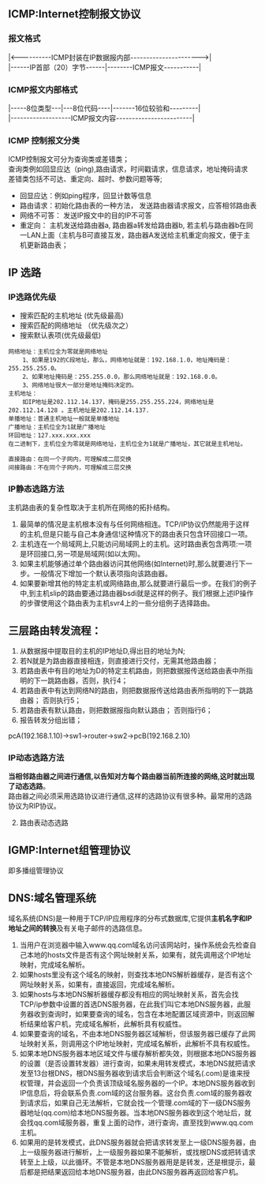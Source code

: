 

## ICMP:Internet控制报文协议
### 报文格式
|<----------ICMP封装在IP数据报内部---------------------->|  
|------IP首部（20）字节------|--------ICMP报文-----------|  

### ICMP报文内部格式
|-----8位类型---|---8位代码----|-------16位较验和---------|  
|-------------------ICMP报文内容------------------------|  

### ICMP 控制报文分类
ICMP控制报文可分为查询类或差错类；   
查询类例如回显应达（ping),路由请求，时间戳请求，信息请求，地址掩码请求  
差错类包括不可达、重定向、超时、参数问题等等;  
* 回显应达：例如ping程序，回显计数等信息  
* 路由请求：初始化路由表的一种方法， 发送路由器请求报文，应答相邻路由表  
* 网络不可答： 发送IP报文中的目的IP不可答  
* 重定向： 主机发送给路由器a, 路由器a转发给路由器b, 若主机与路由器b在同一LAN上面（主机与B可直接互发，路由器A发送给主机重定向报文，便于主机更新路由表；   
## IP 选路
### IP选路优先级
* 搜索匹配的主机地址 (优先级最高)  
* 搜索匹配的网络地址 （优先级次之）  
* 搜索默认表项(优先级最低)  
```
网络地址：主机位全为零就是网络地址  
    1、如果是192的C段地址，那么，网络地址就是：192.168.1.0，地址掩码是：255.255.255.0。
    2、如果地址掩码是：255.255.0.0，那么网络地址就是：192.168.0.0。
    3、网络地址很大一部分是地址掩码决定的。
主机地址：  
    如IP地址是202.112.14.137，掩码是255.255.255.224，网络地址是202.112.14.128 。主机地址是202.112.14.137.
单播地址：普通主机地址一般就是单播地址  
广播地址：主机位全为1就是广播地址  
环回地址：127.xxx.xxx.xxx  
在二进制下，主机位全为零就是网络地址，主机位全为1就是广播地址，其它就是主机地址。
```

```
直接路由：在同一个子网内，可理解成二层交换   
间接路由：不在同个子网内，可理解成三层交换  
```

### IP静态选路方法
主机路由表的复杂性取决于主机所在网络的拓扑结构。
1. 最简单的情况是主机根本没有与任何网络相连。TCP/IP协议仍然能用于这样 的主机,但是只能与自己本身通信!这种情况下的路由表只包含环回接口一项。
2. 主机连在一个局域网上,只能访问局域网上的主机。这时路由表包含两项:一项是环回接口,另一项是局域网(如以太网)。
3. 如果主机能够通过单个路由器访问其他网络(如Internet)时,那么就要进行下一步。一般情况下增加一个默认表项指向该路由器。
4. 如果要新增其他的特定主机或网络路由,那么就要进行最后一步。在我们的例子中,到主机slip的路由要通过路由器bsdi就是这样的例子。我们根据上述IP操作的步骤使用这个路由表为主机svr4上的一些分组例子选择路由。

## 三层路由转发流程：  
1. 从数据报中提取目的主机的IP地址D,得出目的地址为N;
2. 若N就是为路由器直接相连，则直接进行交付，无需其他路由器； 
3. 若路由表中有目的地址为D的特定主机路由，则把数据报传送给路由表中所指明的下一跳路由器，否则，执行4；
4. 若路由表中有达到网络N的路由，则把数据报传送给路由表所指明的下一跳路由器； 否则执行5；
5. 若路由表有默认路由，则把数据报指向默认路由； 否则指行6；
6. 报告转发分组出错；

pcA(192.168.1.10)->sw1->router->sw2->pcB(192.168.2.10)

### IP动态选路方法
**当相邻路由器之间进行通信,以告知对方每个路由器当前所连接的网络,这时就出现了动态选路**。  
路由器之间必须采用选路协议进行通信,这样的选路协议有很多种。最常用的选路协议为RIP协议。

2. 路由表动态选路

## IGMP:Internet组管理协议
即多播组管理协议


## DNS:域名管理系统
域名系统(DNS)是一种用于TCP/IP应用程序的分布式数据库,它提供**主机名字和IP地址之间的转换**及有关电子邮件的选路信息。

1. 当用户在浏览器中输入www.qq.com域名访问该网站时，操作系统会先检查自己本地的hosts文件是否有这个网址映射关系，如果有，就先调用这个IP地址映射，完成域名解析。 
2. 如果hosts里没有这个域名的映射，则查找本地DNS解析器缓存，是否有这个网址映射关系，如果有，直接返回，完成域名解析。 
3. 如果hosts与本地DNS解析器缓存都没有相应的网址映射关系，首先会找TCP/ip参数中设置的首选DNS服务器，在此我们叫它本地DNS服务器，此服务器收到查询时，如果要查询的域名，包含在本地配置区域资源中，则返回解析结果给客户机，完成域名解析，此解析具有权威性。 
4. 如果要查询的域名，不由本地DNS服务器区域解析，但该服务器已缓存了此网址映射关系，则调用这个IP地址映射，完成域名解析，此解析不具有权威性。 
5. 如果本地DNS服务器本地区域文件与缓存解析都失效，则根据本地DNS服务器的设置（是否设置转发器）进行查询，如果未用转发模式，本地DNS就把请求发至13台根DNS，根DNS服务器收到请求后会判断这个域名(.com)是谁来授权管理，并会返回一个负责该顶级域名服务器的一个IP。本地DNS服务器收到IP信息后，将会联系负责.com域的这台服务器。这台负责.com域的服务器收到请求后，如果自己无法解析，它就会找一个管理.com域的下一级DNS服务器地址(qq.com)给本地DNS服务器。当本地DNS服务器收到这个地址后，就会找qq.com域服务器，重复上面的动作，进行查询，直至找到www.qq.com主机。 
6. 如果用的是转发模式，此DNS服务器就会把请求转发至上一级DNS服务器，由上一级服务器进行解析，上一级服务器如果不能解析，或找根DNS或把转请求转至上上级，以此循环。不管是本地DNS服务器用是是转发，还是根提示，最后都是把结果返回给本地DNS服务器，由此DNS服务器再返回给客户机。


